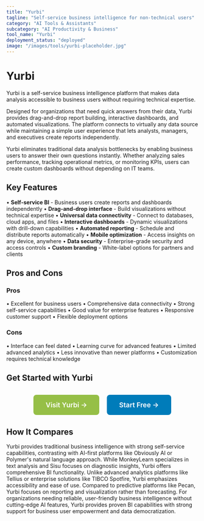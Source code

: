```yaml
---
title: "Yurbi"
tagline: "Self-service business intelligence for non-technical users"
category: "AI Tools & Assistants"
subcategory: "AI Productivity & Business"
tool_name: "Yurbi"
deployment_status: "deployed"
image: "/images/tools/yurbi-placeholder.jpg"
---
```


# Yurbi

Yurbi is a self-service business intelligence platform that makes data analysis accessible to business users without requiring technical expertise.

Designed for organizations that need quick answers from their data, Yurbi provides drag-and-drop report building, interactive dashboards, and automated visualizations. The platform connects to virtually any data source while maintaining a simple user experience that lets analysts, managers, and executives create reports independently.

Yurbi eliminates traditional data analysis bottlenecks by enabling business users to answer their own questions instantly. Whether analyzing sales performance, tracking operational metrics, or monitoring KPIs, users can create custom dashboards without depending on IT teams.

## Key Features

• **Self-service BI** - Business users create reports and dashboards independently
• **Drag-and-drop interface** - Build visualizations without technical expertise
• **Universal data connectivity** - Connect to databases, cloud apps, and files
• **Interactive dashboards** - Dynamic visualizations with drill-down capabilities
• **Automated reporting** - Schedule and distribute reports automatically
• **Mobile optimization** - Access insights on any device, anywhere
• **Data security** - Enterprise-grade security and access controls
• **Custom branding** - White-label options for partners and clients

## Pros and Cons

### Pros
• Excellent for business users
• Comprehensive data connectivity
• Strong self-service capabilities
• Good value for enterprise features
• Responsive customer support
• Flexible deployment options

### Cons
• Interface can feel dated
• Learning curve for advanced features
• Limited advanced analytics
• Less innovative than newer platforms
• Customization requires technical knowledge

## Get Started with Yurbi

<div style="text-align: center; margin: 2rem 0;">
  <a href="https://www.yurbi.com" target="_blank" rel="noopener noreferrer" style="display: inline-block; background: #96BF47; color: white; padding: 1rem 2rem; text-decoration: none; border-radius: 8px; font-weight: 600; font-size: 1.1rem; margin-right: 1rem;">Visit Yurbi →</a>
  <a href="https://www.yurbi.com/free-trial" target="_blank" rel="noopener noreferrer" style="display: inline-block; background: #007cba; color: white; padding: 1rem 2rem; text-decoration: none; border-radius: 8px; font-weight: 600; font-size: 1.1rem;">Start Free →</a>
</div>

## How It Compares

Yurbi provides traditional business intelligence with strong self-service capabilities, contrasting with AI-first platforms like Obviously AI or Polymer's natural language approach. While MonkeyLearn specializes in text analysis and Sisu focuses on diagnostic insights, Yurbi offers comprehensive BI functionality. Unlike advanced analytics platforms like Tellius or enterprise solutions like TIBCO Spotfire, Yurbi emphasizes accessibility and ease of use. Compared to predictive platforms like Pecan, Yurbi focuses on reporting and visualization rather than forecasting. For organizations needing reliable, user-friendly business intelligence without cutting-edge AI features, Yurbi provides proven BI capabilities with strong support for business user empowerment and data democratization.